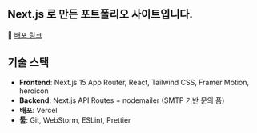 ## Next.js 로 만든 포트폴리오 사이트입니다.

🔗 [배포 링크](https://jungminji.vercel.app/)

## 기술 스택

- **Frontend**: Next.js 15 App Router, React, Tailwind CSS, Framer Motion, heroicon
- **Backend**: Next.js API Routes + nodemailer (SMTP 기반 문의 폼)
- **배포**: Vercel
- **툴**: Git, WebStorm, ESLint, Prettier